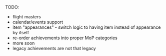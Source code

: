 TODO:
- flight masters
- calendar/events support
- item "appearances" - switch logic to having item instead of appearance by itself
- re-order achievements into proper MoP categories
- more soon
- legacy achievements are not that legacy